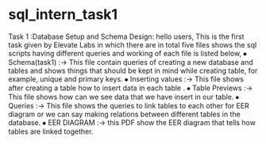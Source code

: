 # sql_intern_task1
 Task 1 :Database Setup and Schema Design:
hello users,
This  is the first task given by Elevate Labs in which there are in total five files shows the sql scripts having different queries
and working of each file is listed below,
⦁ Schema(task1) :-> This file contain queries of creating a new database and tables and shows things that should be kept in mind while creating table,
  for example, unique and primary keys.
⦁ Inserting values :-> This file shows after creating a table how to insert data in each table .
⦁ Table Previews :-> This file shows how can we see data that we have insert in our table.
⦁ Queries :-> This file shows the queries to link tables to each other for EER diagram or we can say making relations between different tables in the database.
⦁ EER DIAGRAM :-> this PDF show the EER diagram that tells how tables are linked together.
